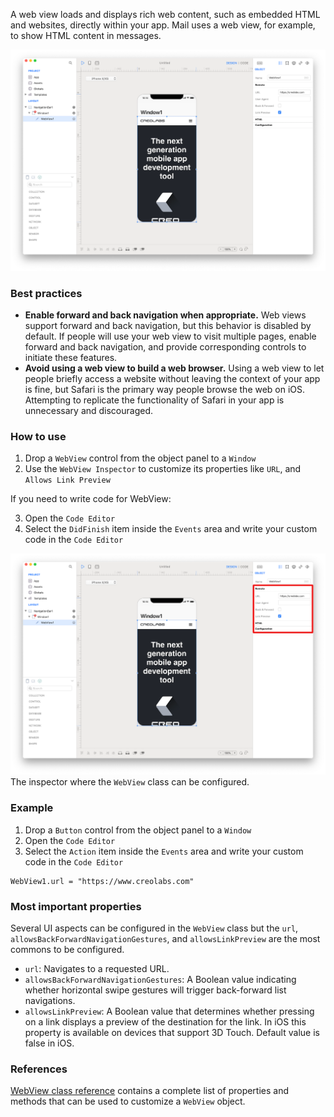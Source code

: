 A web view loads and displays rich web content, such as embedded HTML and websites, directly within your app. Mail uses a web view, for example, to show HTML content in messages.

![WebView](../images/creo2/webview1.png)

### Best practices
* **Enable forward and back navigation when appropriate.** Web views support forward and back navigation, but this behavior is disabled by default. If people will use your web view to visit multiple pages, enable forward and back navigation, and provide corresponding controls to initiate these features.
* **Avoid using a web view to build a web browser.** Using a web view to let people briefly access a website without leaving the context of your app is fine, but Safari is the primary way people browse the web on iOS. Attempting to replicate the functionality of Safari in your app is unnecessary and discouraged.

### How to use
1. Drop a `WebView` control from the object panel to a `Window`
2. Use the `WebView Inspector` to customize its properties like `URL`, and `Allows Link Preview`

If you need to write code for WebView:

3. Open the `Code Editor`
4. Select the `DidFinish` item inside the `Events` area and write your custom code in the `Code Editor`

![`WebView` inspector](../images/creo2/webview2.png)
The inspector where the `WebView` class can be configured.

### Example
1. Drop a `Button` control from the object panel to a `Window`
2. Open the `Code Editor`
3. Select the `Action` item inside the `Events` area and write your custom code in the `Code Editor`
```
WebView1.url = "https://www.creolabs.com"
```

### Most important properties
Several UI aspects can be configured in the `WebView` class but the `url`, `allowsBackForwardNavigationGestures`, and `allowsLinkPreview` are the most commons to be configured.
- `url`: Navigates to a requested URL.
- `allowsBackForwardNavigationGestures`: A Boolean value indicating whether horizontal swipe gestures will trigger back-forward list navigations.
- `allowsLinkPreview`: A Boolean value that determines whether pressing on a link displays a preview of the destination for the link. In iOS this property is available on devices that support 3D Touch. Default value is false in iOS.

### References
[WebView class reference](../classes/WebView.html) contains a complete list of properties and methods that can be used to customize a `WebView` object.
